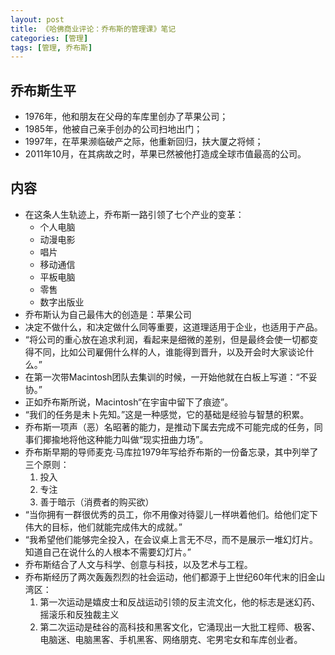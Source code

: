 ```yaml
---
layout: post
title: 《哈佛商业评论：乔布斯的管理课》笔记
categories: [管理]
tags: [管理, 乔布斯]
---
```

## 乔布斯生平

* 1976年，他和朋友在父母的车库里创办了苹果公司；
* 1985年，他被自己亲手创办的公司扫地出门；
* 1997年，在苹果濒临破产之际，他重新回归，扶大厦之将倾；
* 2011年10月，在其病故之时，苹果已然被他打造成全球市值最高的公司。

## 内容

* 在这条人生轨迹上，乔布斯一路引领了七个产业的变革：
  * 个人电脑
  * 动漫电影
  * 唱片
  * 移动通信
  * 平板电脑
  * 零售
  * 数字出版业
* 乔布斯认为自己最伟大的创造是：苹果公司
* 决定不做什么，和决定做什么同等重要，这道理适用于企业，也适用于产品。
* “将公司的重心放在追求利润，看起来是细微的差别，但是最终会使一切都变得不同，比如公司雇佣什么样的人，谁能得到晋升，以及开会时大家谈论什么。”
* 在第一次带Macintosh团队去集训的时候，一开始他就在白板上写道：“不妥协。”
* 正如乔布斯所说，Macintosh“在宇宙中留下了痕迹”。
* “我们的任务是未卜先知。”这是一种感觉，它的基础是经验与智慧的积累。
* 乔布斯一项声（恶）名昭著的能力，是推动下属去完成不可能完成的任务，同事们揶揄地将他这种能力叫做“现实扭曲力场”。
* 乔布斯早期的导师麦克·马库拉1979年写给乔布斯的一份备忘录，其中列举了三个原则：
  1. 投入
  2. 专注
  3. 善于暗示（消费者的购买欲）
* “当你拥有一群很优秀的员工，你不用像对待婴儿一样哄着他们。给他们定下伟大的目标，他们就能完成伟大的成就。”
* “我希望他们能够完全投入，在会议桌上言无不尽，而不是展示一堆幻灯片。知道自己在说什么的人根本不需要幻灯片。”
* 乔布斯结合了人文与科学、创意与科技，以及艺术与工程。
* 乔布斯经历了两次轰轰烈烈的社会运动，他们都源于上世纪60年代末的旧金山湾区：
  1. 第一次运动是嬉皮士和反战运动引领的反主流文化，他的标志是迷幻药、摇滚乐和反独裁主义
  2. 第二次运动是硅谷的高科技和黑客文化，它涌现出一大批工程师、极客、电脑迷、电脑黑客、手机黑客、网络朋克、宅男宅女和车库创业者。
